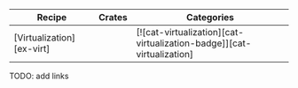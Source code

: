 | Recipe | Crates | Categories |
|--------|--------|------------|
| [Virtualization][ex-virt] |  | [![cat-virtualization][cat-virtualization-badge]][cat-virtualization] |

<div class="hidden">
TODO: add links
</div>
